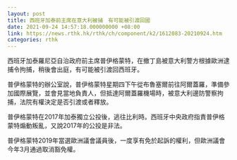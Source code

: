 ```yaml
---
layout: post
title: 西班牙加泰前主席在意大利被捕　有可能被引渡回國
date: 2021-09-24 14:57:18.000000000 +08:00
link: https://news.rthk.hk/rthk/ch/component/k2/1612083-20210924.htm
categories: rthk
---
```


西班牙加泰羅尼亞自治政府前主席普伊格蒙特，在撤丁島被意大利警方根據歐洲逮捕令拘捕，稍後會出庭，有可能被引渡回西班牙。

普伊格蒙特的辦公室說，普伊格蒙特星期四下午從布魯塞爾前往阿爾蓋羅，準備參加國際展覽，並會見當地負責人，但抵達阿爾蓋羅機場時，被意大利邊防警察拘捕，法院有權決定是否引渡或者釋放。

普伊格蒙特在2017年加泰獨立公投後，逃往比利時。西班牙中央政府指責普伊格蒙特煽動叛亂，又說2017年的公投是非法。

普伊格蒙特2019年當選歐洲議會議員後，一度享有免於起訴的權利，但歐洲議會今年3月通過取消豁免權。
